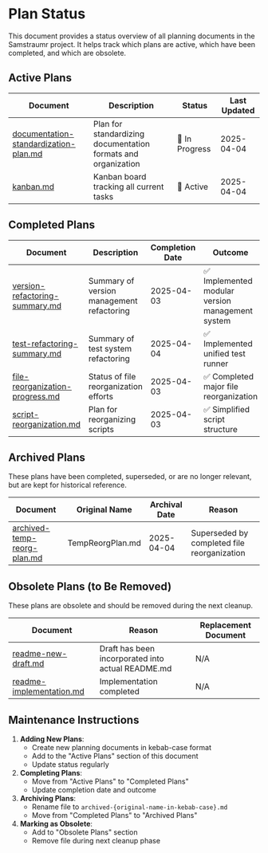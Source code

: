 <!-- 
Copyright (c) 2025 [Eric C. Mumford (@heymumford)](https://github.com/heymumford), Gemini Deep Research, Claude 3.7.
-->

# Plan Status

This document provides a status overview of all planning documents in the Samstraumr project. It helps track which plans are active, which have been completed, and which are obsolete.

## Active Plans

|                                     Document                                     |                          Description                          |     Status     | Last Updated |
|----------------------------------------------------------------------------------|---------------------------------------------------------------|----------------|--------------|
| [documentation-standardization-plan.md](./documentation-standardization-plan.md) | Plan for standardizing documentation formats and organization | 🔄 In Progress | 2025-04-04   |
| [kanban.md](./k-a-n-b-a-n.md)                                                    | Kanban board tracking all current tasks                       | 🔄 Active      | 2025-04-04   |

## Completed Plans

|                               Document                               |                Description                | Completion Date |                     Outcome                     |
|----------------------------------------------------------------------|-------------------------------------------|-----------------|-------------------------------------------------|
| [version-refactoring-summary.md](./version-refactoring-summary.md)   | Summary of version management refactoring | 2025-04-03      | ✅ Implemented modular version management system |
| [test-refactoring-summary.md](./test-refactoring-summary.md)         | Summary of test system refactoring        | 2025-04-04      | ✅ Implemented unified test runner               |
| [file-reorganization-progress.md](./file-reorganization-progress.md) | Status of file reorganization efforts     | 2025-04-03      | ✅ Completed major file reorganization           |
| [script-reorganization.md](./script-reorganization.md)               | Plan for reorganizing scripts             | 2025-04-03      | ✅ Simplified script structure                   |

## Archived Plans

These plans have been completed, superseded, or are no longer relevant, but are kept for historical reference.

|                           Document                           |  Original Name   | Archival Date |                   Reason                    |
|--------------------------------------------------------------|------------------|---------------|---------------------------------------------|
| [archived-temp-reorg-plan.md](./archived-temp-reorg-plan.md) | TempReorgPlan.md | 2025-04-04    | Superseded by completed file reorganization |

## Obsolete Plans (to Be Removed)

These plans are obsolete and should be removed during the next cleanup.

|                        Document                        |                      Reason                       | Replacement Document |
|--------------------------------------------------------|---------------------------------------------------|----------------------|
| [readme-new-draft.md](./readme-new-draft.md)           | Draft has been incorporated into actual README.md | N/A                  |
| [readme-implementation.md](./readme-implementation.md) | Implementation completed                          | N/A                  |

## Maintenance Instructions

1. **Adding New Plans**:
   - Create new planning documents in kebab-case format
   - Add to the "Active Plans" section of this document
   - Update status regularly
2. **Completing Plans**:
   - Move from "Active Plans" to "Completed Plans"
   - Update completion date and outcome
3. **Archiving Plans**:
   - Rename file to `archived-{original-name-in-kebab-case}.md`
   - Move from "Completed Plans" to "Archived Plans"
4. **Marking as Obsolete**:
   - Add to "Obsolete Plans" section
   - Remove file during next cleanup phase
